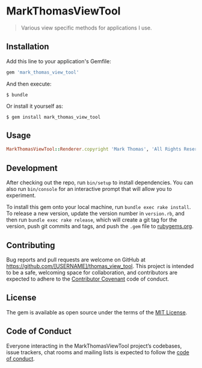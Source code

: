 # MarkThomasViewTool

> Various view specific methods for applications I use.

## Installation

Add this line to your application's Gemfile:

```ruby
gem 'mark_thomas_view_tool'
```

And then execute:

    $ bundle

Or install it yourself as:

    $ gem install mark_thomas_view_tool

## Usage
```ruby
MarkThomasViewTool::Renderer.copyright 'Mark Thomas', 'All Rights Reserved'
```

## Development

After checking out the repo, run `bin/setup` to install dependencies. You can also run `bin/console` for an interactive prompt that will allow you to experiment.

To install this gem onto your local machine, run `bundle exec rake install`. To release a new version, update the version number in `version.rb`, and then run `bundle exec rake release`, which will create a git tag for the version, push git commits and tags, and push the `.gem` file to [rubygems.org](https://rubygems.org).

## Contributing

Bug reports and pull requests are welcome on GitHub at https://github.com/[USERNAME]/thomas_view_tool. This project is intended to be a safe, welcoming space for collaboration, and contributors are expected to adhere to the [Contributor Covenant](http://contributor-covenant.org) code of conduct.

## License

The gem is available as open source under the terms of the [MIT License](https://opensource.org/licenses/MIT).

## Code of Conduct

Everyone interacting in the MarkThomasViewTool project’s codebases, issue trackers, chat rooms and mailing lists is expected to follow the [code of conduct](https://github.com/[USERNAME]/thomas_view_tool/blob/master/CODE_OF_CONDUCT.md).

